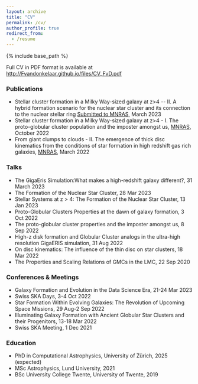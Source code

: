 ```yaml
---
layout: archive
title: "CV"
permalink: /cv/
author_profile: true
redirect_from:
  - /resume
---
```

{% include base_path %}

Full CV in PDF format is available at <http://Fvandonkelaar.github.io/files/CV_FvD.pdf>

### Publications
* Stellar cluster formation in a Milky Way-sized galaxy at z>4 -- II. A hybrid formation scenario for the nuclear star cluster and its connection to the nuclear stellar ring [Submitted to MNRAS](https://ui.adsabs.harvard.edu/abs/2023arXiv230312828V/abstract), March 2023
* Stellar cluster formation in a Milky Way-sized galaxy at z>4 - I. The proto-globular cluster population and the imposter amongst us, [MNRAS](https://ui.adsabs.harvard.edu/abs/2022arXiv221004915V/abstract), October 2022
* From giant clumps to clouds - II. The emergence of thick disc kinematics from the conditions of star formation in high redshift gas rich galaxies, [MNRAS](https://ui.adsabs.harvard.edu/abs/2021arXiv211013165V/abstract), March 2022


### Talks
* The GigaEris Simulation:What makes a high-redshift galaxy different?, 31 March 2023
* The Formation of the Nuclear Star Cluster, 28 Mar 2023
* Stellar Systems at z > 4: The Formation of the Nuclear Star Cluster, 13 Jan 2023
* Proto-Globular Clusters Properties at the dawn of galaxy formation, 3 Oct 2022
* The proto-globular cluster properties and the imposter amongst us, 8 Sep 2022
* High-z disk formation and Globular Cluster analogs in the ultra-high resolution GigaERIS simulation, 31 Aug 2022 
* On disc kinematics: The influence of the thin disc on star clusters, 18 Mar 2022
* The Properties and Scaling Relations of GMCs in the LMC, 22 Sep 2020 

### Conferences & Meetings
* Galaxy Formation and Evolution in the Data Science Era, 21-24 Mar 2023
* Swiss SKA Days, 3-4 Oct 2022
* Star Formation Within Evolving Galaxies: The Revolution of Upcoming Space Missions, 29 Aug-2 Sep 2022
* Illuminating Galaxy Formation with Ancient Globular Star Clusters and their Progenitors, 13-18 Mar 2022
* Swiss SKA Meeting, 1 Dec 2021

### Education
* PhD in Computational Astrophysics, University of Zürich, 2025 (expected)
* MSc Astrophysics, Lund University, 2021
* BSc University College Twente, University of Twente, 2019





